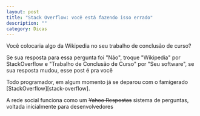 ```yaml
---
layout: post
title: "Stack Overflow: você está fazendo isso errado"
description: ""
category: Dicas
---
```


Você colocaria algo da Wikipedia no seu trabalho de conclusão de curso?

Se sua resposta para essa pergunta foi "Não", troque "Wikipedia" por StackOverflow e "Trabalho de Conclusão de Curso" por "Seu software", se sua resposta mudou, esse post é pra você


Todo programador, em algum momento já se deparou com o famigerado [StackOverflow][stack-overflow].

A rede social funciona como um ~~Yahoo Respostas~~ sistema de perguntas, voltada inicialmente para desenvolvedores